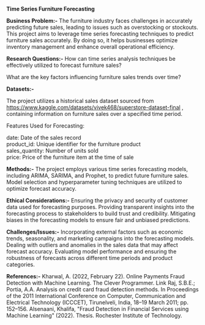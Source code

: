 **Time Series Furniture Forecasting**

**Business Problem:-**
The furniture industry faces challenges in accurately predicting future sales, leading to issues such as overstocking or stockouts. This project aims to leverage time series forecasting techniques to predict furniture sales accurately. By doing so, it helps businesses optimize inventory management and enhance overall operational efficiency.

**Research Questions:-**
How can time series analysis techniques be effectively utilized to forecast furniture sales?

What are the key factors influencing furniture sales trends over time?

**Datasets:-**

The project utilizes a historical sales dataset sourced from https://www.kaggle.com/datasets/vivek468/superstore-dataset-final , containing information on furniture sales over a specified time period.

Features Used for Forecasting:

date: Date of the sales record                                                                                                                                         
product_id: Unique identifier for the furniture product                                                                                                               
sales_quantity: Number of units sold                                                                                                                                  
price: Price of the furniture item at the time of sale                                                                                                               
                                                                                                                                                                                                                                                                                                                                                                                                                      
**Methods:-**
The project employs various time series forecasting models, including ARIMA, SARIMA, and Prophet, to predict future furniture sales. Model selection and hyperparameter tuning techniques are utilized to optimize forecast accuracy.                                                                                                                                                                                   

**Ethical Considerations:-**
Ensuring the privacy and security of customer data used for forecasting purposes.
Providing transparent insights into the forecasting process to stakeholders to build trust and credibility.
Mitigating biases in the forecasting models to ensure fair and unbiased predictions.                                                                                 
                                                                                  
**Challenges/Issues:-**
Incorporating external factors such as economic trends, seasonality, and marketing campaigns into the forecasting models.
Dealing with outliers and anomalies in the sales data that may affect forecast accuracy.
Evaluating model performance and ensuring the robustness of forecasts across different time periods and product categories.                                          
                                             
**References:-**
Kharwal, A. (2022, February 22). Online Payments Fraud Detection with Machine Learning. The Clever Programmer. Link
Raj, S.B.E.; Portia, A.A. Analysis on credit card fraud detection methods. In Proceedings of the 2011 International Conference on Computer, Communication and Electrical Technology (ICCCET), Tirunelveli, India, 18–19 March 2011; pp. 152–156.
Alsenaani, Khalifa, "Fraud Detection in Financial Services using Machine Learning" (2022). Thesis. Rochester Institute of Technology.
